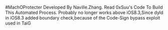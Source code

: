 #MachOProtecter
Developed By Naville.Zhang.
Read 0xSuu's Code To Build This Automated Process.
Probably no longer works above iOS8.3,Since dyld in iOS8.3 added boundary check,because of the Code-Sign bypass exploit used in TaiG
